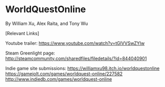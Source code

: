 # WorldQuestOnline
By William Xu, Alex Raita, and Tony Wu


[Relevant Links]

Youtube trailer:
https://www.youtube.com/watch?v=tGlVVSwZYlw

Steam Greenlight page:
http://steamcommunity.com/sharedfiles/filedetails/?id=844040901

Indie game site submissions:
https://williamxu98.itch.io/worldquestonline
https://gamejolt.com/games/worldquest-online/227582
http://www.indiedb.com/games/worldquest-online